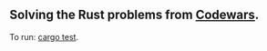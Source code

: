 ## Solving the Rust problems from [Codewars](www.codewars.com).

To run: [cargo test](https://doc.rust-lang.org/stable/rust-by-example/testing/unit_testing.html).
